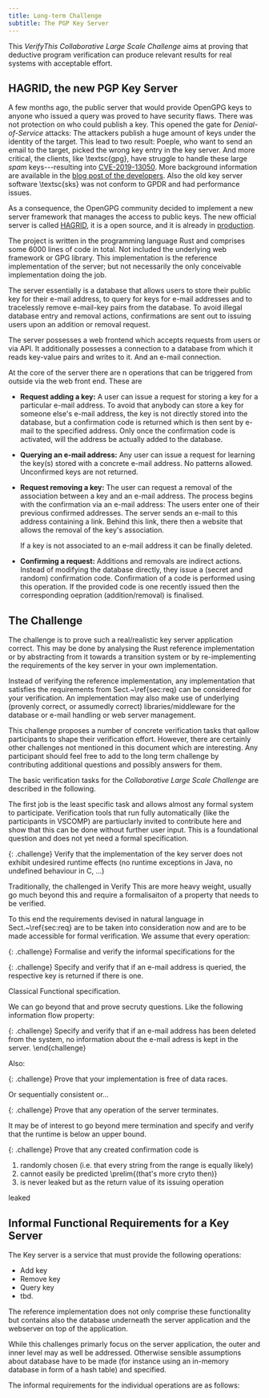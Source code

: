 ```yaml
---
title: Long-term Challenge
subtitle: The PGP Key Server
---
```


This *VerifyThis Collaborative Large Scale Challenge* aims at proving
that deductive program verification can produce relevant results for
real systems with acceptable effort.

## HAGRID, the new PGP Key Server

A few months ago, the public server that would provide OpenGPG keys to
anyone who issued a query was proved to have security flaws. There was
not protection on who could publish a key. This opened the gate for
*Denial-of-Service* attacks: The attackers publish a huge amount of
keys under the identity of the target. This lead to two result:
Poeple, who want to send an email to the target, picked the wrong key
entry in the key server. And more critical, the clients, like
\textsc{gpg}, have struggle to handle these large *spam*
keys---resulting into
[CVE-2019-13050](https://access.redhat.com/articles/4264021). More
background information are available in the [blog post of the
developers](https://sequoia-pgp.org/blog/2019/06/14/20190614-hagrid/).
Also the old key server software \textsc{sks} was not conform to GPDR
and had performance issues.

As a consequence, the OpenGPG community decided to implement a new
server framework that manages the access to public keys. The new
official server is called
[HAGRID](https://gitlab.com/hagrid-keyserver/hagrid), it is a open
source, and it is already in [production](https://keys.openpgp.org).

The project is written in the programming language Rust and comprises
some 6000 lines of code in total. Not included the underlying web
framework or GPG library. This implementation is the reference
implementation of the server; but not necessarily the only conceivable
implementation doing the job.

The server essentially is a database that allows users to store their
public key for their e-mail address, to query for keys for e-mail
addresses and to tracelessly remove e-mail-key pairs from the
database. To avoid illegal database entry and removal actions,
confirmations are sent out to issuing users upon an addition or
removal request.

The server possesses a web frontend which accepts requests from users
or via API. It additionally possesses a connection to a database from
which it reads key-value pairs and writes to it. And an e-mail
connection.

At the core of the server there are n operations that can be triggered
from outside via the web front end. These are

* **Request adding a key:** A user can issue a request for storing
  a key for a particular e-mail address. To avoid that anybody can
  store a key for someone else's e-mail address, the key is not
  directly stored into the database, but a confirmation code is
  returned which is then sent by e-mail to the specified address. Only
  once the confirmation code is activated, will the address be
  actually added to the database.
* **Querying an e-mail address:** Any user can issue a request for
  learning the key(s) stored with a concrete e-mail address. No
  patterns allowed. Unconfirmed keys are not returned.
* **Request removing a key:** The user can request a removal of the
  association between a key and an e-mail address. The process begins
  with the confirmation via an e-mail address: The users enter one of
  their previous confirmed addresses. The server sends an e-mail to
  this address containing a link. Behind this link, there then
  a website that allows the removal of the key's association.

  If a key is not associated to an e-mail address it can be finally
  deleted.

* **Confirming a request:** Additions and removals are indirect
  actions. Instead of modifying the database directly, they issue
  a (secret and random) confirmation code. Confirmation of a code is
  performed using this operation. If the provided code is one recently
  issued then the corresponding oepration (addition/removal) is
  finalised.
  
## The Challenge

The challenge is to prove such a real/realistic key server application
correct. This may be done by analysing the Rust reference
implementation or by abstracting from it towards a transition system
or by re-implementing the requirements of the key server in your own
implementation.

Instead of verifying the reference implementation, any implementation
that satisfies the requirements from Sect.~\ref{sec:req} can be
considered for your verification. An implementation may also make use
of underlying (provenly correct, or assumedly correct)
libraries/middleware for the database or e-mail handling or web server
management.

This challenge proposes a number of concrete verification tasks that
qallow participants to shape their verification effort. However, there
are certainly other challenges not mentioned in this document which
are interesting. Any participant should feel free to add to the long
term challenge by contributing additional questions and possibly
answers for them.

The basic verification tasks for the *Collaborative Large Scale
Challenge* are described in the following.

The first job is the least specific task and allows almost any formal
system to participate. Verification tools that run fully automatically
(like the participants in VSCOMP) are partiuclarly invited to
contribute here and show that this can be done without further user
input. This is a foundational question and does not yet need a formal
specification.

{: .challenge} 
Verify that the implementation of the key server does
not exhibit undesired runtime effects (no runtime exceptions in
Java, no undefined behaviour in C, ...)

Traditionally, the challenged in Verify This are more heavy weight,
usually go much beyond this and require a formalisaiton of a property
that needs to be verified.

To this end the requirements devised in natural language in
Sect.~\ref{sec:req} are to be taken into consideration now and are to
be made accessible for formal verification. We assume that every
operation:

{: .challenge} 
Formalise and verify the informal specifications for the 

{: .challenge} 
Specify and verify that if an e-mail address is
queried, the respective key is returned if there is one.


Classical Functional specification.

We can go beyond that and prove secruty questions. Like the following
information flow property:

{: .challenge} 
Specify and verify that if an e-mail address has
been deleted from the system, no information about the e-mail adress
is kept in the server. \end{challenge}


Also:

{: .challenge} 
Prove that your implementation is free of data races. 

Or sequentially consistent or...

{: .challenge} 
Prove that any operation of the server terminates.

It may be of interest to go beyond mere termination and specify and
verify that the runtime is below an upper bound.

{: .challenge} 
Prove that any created confirmation code is

1. randomly chosen (i.e. that every string from the range is equally
   likely)
1. cannot easily be predicted \prelim{(that's more cryto then)}
1. is never leaked but as the return value of its issuing operation

leaked 

## Informal Functional Requirements for a Key Server

The Key server is a service that must provide the following
operations:

* Add key
* Remove key 
* Query key 
* tbd. 

The reference implementation does not only comprise these
functionality but contains also the database underneath the server
application and the webserver on top of the application.

While this challenges primarly focus on the server application, the
outer and inner level may as well be addressed. Otherwise sensible
assumptions about database have to be made (for instance using an
in-memory database in form of a hash table) and specified.


The informal requirements for the individual operations are
as follows:


